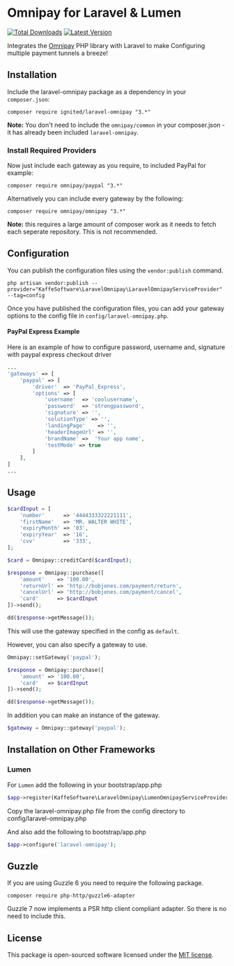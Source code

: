 Omnipay for Laravel & Lumen
==============

[![Total Downloads](https://img.shields.io/packagist/dt/ignited/laravel-omnipay.svg)](https://packagist.org/packages/ignited/laravel-omnipay)
[![Latest Version](http://img.shields.io/packagist/v/ignited/laravel-omnipay.svg)](https://github.com/ignited/laravel-omnipay/releases)

Integrates the [Omnipay](https://github.com/adrianmacneil/omnipay) PHP library with Laravel to make Configuring multiple payment tunnels a breeze!

## Installation

Include the laravel-omnipay package as a dependency in your `composer.json`:

    composer require ignited/laravel-omnipay "3.*"
    
**Note:** You don't need to include the `omnipay/common` in your composer.json - it has already been included `laravel-omnipay`.

### Install Required Providers

Now just include each gateway as you require, to included PayPal for example:

    composer require omnipay/paypal "3.*"
    
Alternatively you can include every gateway by the following:

    composer require omnipay/omnipay "3.*"

**Note:** this requires a large amount of composer work as it needs to fetch each seperate repository. This is not recommended.

## Configuration

You can publish the configuration files using the `vendor:publish` command.

```
php artisan vendor:publish --provider="KaffeSoftware\LaravelOmnipay\LaravelOmnipayServiceProvider" --tag=config
```

Once you have published the configuration files, you can add your gateway options to the config file in `config/laravel-omnipay.php`.

#### PayPal Express Example
Here is an example of how to configure password, username and, signature with paypal express checkout driver

```php
...
'gateways' => [
    'paypal' => [
        'driver'  => 'PayPal_Express',
        'options' => [
            'username'  => 'coolusername',
            'password'  => 'strongpassword',
            'signature' => '',
            'solutionType' => '',
            'landingPage'    => '',
            'headerImageUrl' => '',
            'brandName' =>  'Your app name',
            'testMode' => true
        ]
    ],
]
...
```


## Usage

```php
$cardInput = [
	'number'      => '4444333322221111',
	'firstName'   => 'MR. WALTER WHITE',
	'expiryMonth' => '03',
	'expiryYear'  => '16',
	'cvv'         => '333',
];

$card = Omnipay::creditCard($cardInput);

$response = Omnipay::purchase([
	'amount'    => '100.00',
	'returnUrl' => 'http://bobjones.com/payment/return',
	'cancelUrl' => 'http://bobjones.com/payment/cancel',
	'card'      => $cardInput
])->send();

dd($response->getMessage());
```
    
This will use the gateway specified in the config as `default`.

However, you can also specify a gateway to use.

```php
Omnipay::setGateway('paypal');

$response = Omnipay::purchase([
	'amount' => '100.00',
	'card'   => $cardInput
])->send();

dd($response->getMessage());
```
    
In addition you can make an instance of the gateway.

```php
$gateway = Omnipay::gateway('paypal');
```

## Installation on Other Frameworks
### Lumen

For `Lumen` add the following in your bootstrap/app.php
```php
$app->register(KaffeSoftware\LaravelOmnipay\LumenOmnipayServiceProvider::class);
```

Copy the laravel-omnipay.php file from the config directory to config/laravel-omnipay.php

And also add the following to bootstrap/app.php
```php
$app->configure('laravel-omnipay');
```

## Guzzle

If you are using Guzzle 6 you need to require the following package.

    composer require php-http/guzzle6-adapter

Guzzle 7 now implements a PSR http client compliant adapter. So there is no need to include this.

## License
This package is open-sourced software licensed under the [MIT license](https://opensource.org/licenses/MIT).
